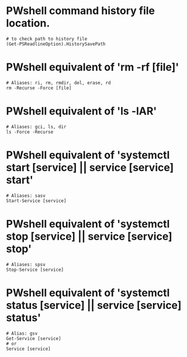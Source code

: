# PWshell command history file location.
```
# to check path to history file
(Get-PSReadlineOption).HistorySavePath
```

# PWshell equivalent of 'rm -rf [file]'
```
# Aliases: ri, rm, rmdir, del, erase, rd
rm -Recurse -Force [file]
```

# PWshell equivalent of 'ls -lAR'
```
# Aliases: gci, ls, dir
ls -Force -Recurse
```

# PWshell equivalent of 'systemctl start [service] || service [service] start'
```
# Aliases: sasv
Start-Service [service]
```

# PWshell equivalent of 'systemctl stop [service] || service [service] stop'
```
# Aliases: spsv
Stop-Service [service]
```

# PWshell equivalent of 'systemctl status [service] || service [service] status'
```
# Alias: gsv
Get-Service [service]
# or
Service [service]
```
